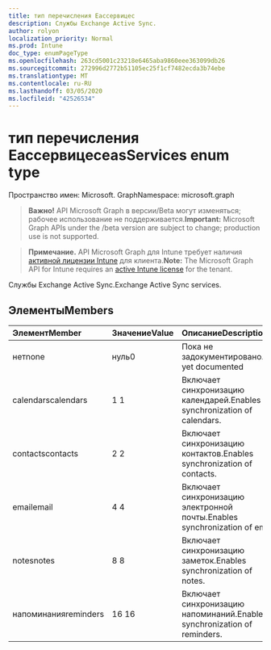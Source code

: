 ```yaml
---
title: тип перечисления Еассервицес
description: Службы Exchange Active Sync.
author: rolyon
localization_priority: Normal
ms.prod: Intune
doc_type: enumPageType
ms.openlocfilehash: 263cd5001c23218e6465aba9860eee363099db26
ms.sourcegitcommit: 272996d2772b51105ec25f1cf7482ecda3b74ebe
ms.translationtype: MT
ms.contentlocale: ru-RU
ms.lasthandoff: 03/05/2020
ms.locfileid: "42526534"
---
```

# <a name="easservices-enum-type"></a><span data-ttu-id="fbfb0-103">тип перечисления Еассервицес</span><span class="sxs-lookup"><span data-stu-id="fbfb0-103">easServices enum type</span></span>

<span data-ttu-id="fbfb0-104">Пространство имен: Microsoft. Graph</span><span class="sxs-lookup"><span data-stu-id="fbfb0-104">Namespace: microsoft.graph</span></span>

> <span data-ttu-id="fbfb0-105">**Важно!** API Microsoft Graph в версии/Beta могут изменяться; рабочее использование не поддерживается.</span><span class="sxs-lookup"><span data-stu-id="fbfb0-105">**Important:** Microsoft Graph APIs under the /beta version are subject to change; production use is not supported.</span></span>

> <span data-ttu-id="fbfb0-106">**Примечание.** API Microsoft Graph для Intune требует наличия [активной лицензии Intune](https://go.microsoft.com/fwlink/?linkid=839381) для клиента.</span><span class="sxs-lookup"><span data-stu-id="fbfb0-106">**Note:** The Microsoft Graph API for Intune requires an [active Intune license](https://go.microsoft.com/fwlink/?linkid=839381) for the tenant.</span></span>

<span data-ttu-id="fbfb0-107">Службы Exchange Active Sync.</span><span class="sxs-lookup"><span data-stu-id="fbfb0-107">Exchange Active Sync services.</span></span>

## <a name="members"></a><span data-ttu-id="fbfb0-108">Элементы</span><span class="sxs-lookup"><span data-stu-id="fbfb0-108">Members</span></span>
|<span data-ttu-id="fbfb0-109">Элемент</span><span class="sxs-lookup"><span data-stu-id="fbfb0-109">Member</span></span>|<span data-ttu-id="fbfb0-110">Значение</span><span class="sxs-lookup"><span data-stu-id="fbfb0-110">Value</span></span>|<span data-ttu-id="fbfb0-111">Описание</span><span class="sxs-lookup"><span data-stu-id="fbfb0-111">Description</span></span>|
|:---|:---|:---|
|<span data-ttu-id="fbfb0-112">нет</span><span class="sxs-lookup"><span data-stu-id="fbfb0-112">none</span></span>|<span data-ttu-id="fbfb0-113">нуль</span><span class="sxs-lookup"><span data-stu-id="fbfb0-113">0</span></span>|<span data-ttu-id="fbfb0-114">Пока не задокументировано.</span><span class="sxs-lookup"><span data-stu-id="fbfb0-114">Not yet documented</span></span>|
|<span data-ttu-id="fbfb0-115">calendars</span><span class="sxs-lookup"><span data-stu-id="fbfb0-115">calendars</span></span>|<span data-ttu-id="fbfb0-116">1 </span><span class="sxs-lookup"><span data-stu-id="fbfb0-116">1</span></span>|<span data-ttu-id="fbfb0-117">Включает синхронизацию календарей.</span><span class="sxs-lookup"><span data-stu-id="fbfb0-117">Enables synchronization of calendars.</span></span>|
|<span data-ttu-id="fbfb0-118">contacts</span><span class="sxs-lookup"><span data-stu-id="fbfb0-118">contacts</span></span>|<span data-ttu-id="fbfb0-119">2 </span><span class="sxs-lookup"><span data-stu-id="fbfb0-119">2</span></span>|<span data-ttu-id="fbfb0-120">Включает синхронизацию контактов.</span><span class="sxs-lookup"><span data-stu-id="fbfb0-120">Enables synchronization of contacts.</span></span>|
|<span data-ttu-id="fbfb0-121">email</span><span class="sxs-lookup"><span data-stu-id="fbfb0-121">email</span></span>|<span data-ttu-id="fbfb0-122">4 </span><span class="sxs-lookup"><span data-stu-id="fbfb0-122">4</span></span>|<span data-ttu-id="fbfb0-123">Включает синхронизацию электронной почты.</span><span class="sxs-lookup"><span data-stu-id="fbfb0-123">Enables synchronization of email.</span></span>|
|<span data-ttu-id="fbfb0-124">notes</span><span class="sxs-lookup"><span data-stu-id="fbfb0-124">notes</span></span>|<span data-ttu-id="fbfb0-125">8 </span><span class="sxs-lookup"><span data-stu-id="fbfb0-125">8</span></span>|<span data-ttu-id="fbfb0-126">Включает синхронизацию заметок.</span><span class="sxs-lookup"><span data-stu-id="fbfb0-126">Enables synchronization of notes.</span></span>|
|<span data-ttu-id="fbfb0-127">напоминания</span><span class="sxs-lookup"><span data-stu-id="fbfb0-127">reminders</span></span>|<span data-ttu-id="fbfb0-128">16 </span><span class="sxs-lookup"><span data-stu-id="fbfb0-128">16</span></span>|<span data-ttu-id="fbfb0-129">Включает синхронизацию напоминаний.</span><span class="sxs-lookup"><span data-stu-id="fbfb0-129">Enables synchronization of reminders.</span></span>|



